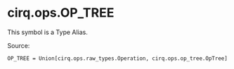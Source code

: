 <div itemscope itemtype="http://developers.google.com/ReferenceObject">
<meta itemprop="name" content="cirq.ops.OP_TREE" />
<meta itemprop="path" content="Stable" />
</div>

# cirq.ops.OP_TREE


This symbol is a Type Alias.


Source:

<pre class="devsite-click-to-copy prettyprint lang-py tfo-signature-link">
<code>OP_TREE = Union[cirq.ops.raw_types.Operation, cirq.ops.op_tree.OpTree]
</code></pre>




